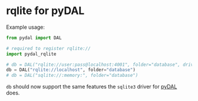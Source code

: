 # rqlite for pyDAL

Example usage:

```python
from pydal import DAL

# required to register rqlite://
import pydal_rqlite

# db = DAL("rqlite://user:pass@localhost:4001", folder="database", driver_args={'https': False})
db = DAL("rqlite://localhost", folder="database")
# db = DAL("sqlite://:memory:", folder="database")
```

`db` should now support the same features the `sqlite3` driver
for [pyDAL](http://www.web2py.com/books/default/chapter/29/06/the-database-abstraction-layer) does.
